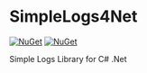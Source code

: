 # SimpleLogs4Net

[![NuGet](https://img.shields.io/nuget/dt/SimpleLogs4Net.svg)](https://www.nuget.org/packages/SimpleLogs4Net)
[![NuGet](https://img.shields.io/nuget/V/SimpleLogs4Net.svg)](https://www.nuget.org/packages/SimpleLogs4Net)

Simple Logs Library for C# .Net 

